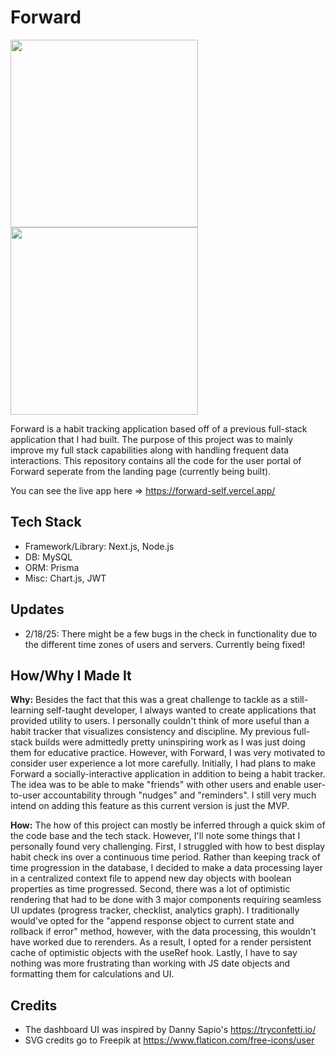 # Forward


  <img src="https://github.com/user-attachments/assets/2298a0dc-fb5c-4ed9-afe1-d5e8cdc808e1" height="300"/>
  <img src="https://github.com/user-attachments/assets/ae0fc69b-ff1b-4bc1-8deb-bde9b338f50d" height="300"/>






Forward is a habit tracking application based off of a previous full-stack application that I had built. The purpose of this project was to mainly improve my full stack capabilities along with handling frequent data interactions. This repository contains all the code for the user portal of Forward seperate from the landing page (currently being built).

You can see the live app here => https://forward-self.vercel.app/

## Tech Stack
- Framework/Library: Next.js, Node.js
- DB: MySQL
- ORM: Prisma
- Misc: Chart.js, JWT

## Updates 
- 2/18/25: There might be a few bugs in the check in functionality due to the different time zones of users and servers. Currently being fixed!

## How/Why I Made It

**Why:**
Besides the fact that this was a great challenge to tackle as a still-learning self-taught developer, I always wanted to create applications that provided utility to users. I personally couldn't think of more useful than a habit tracker that visualizes consistency and discipline. My previous full-stack builds were admittedly pretty uninspiring work as I was just doing them for educative practice. However, with Forward, I was very motivated to consider user experience a lot more carefully. Initially, I had plans to make Forward a socially-interactive application in addition to being a habit tracker. The idea was to be able to make "friends" with other users and enable user-to-user accountability through "nudges" and "reminders". I still very much intend on adding this feature as this current version is just the MVP. 

**How:**
The how of this project can mostly be inferred through a quick skim of the code base and the tech stack. However, I'll note some things that I personally found very challenging. First, I struggled with how to best display habit check ins over a continuous time period. Rather than keeping track of time progression in the database, I decided to make a data processing layer in a centralized context file to append new day objects with boolean properties as time progressed. Second, there was a lot of optimistic rendering that had to be done with 3 major components requiring seamless UI updates (progress tracker, checklist, analytics graph). I traditionally would've opted for the "append response object to current state and rollback if error" method, however, with the data processing, this wouldn't have worked due to rerenders. As a result, I opted for a render persistent cache of optimistic objects with the useRef hook. Lastly, I have to say nothing was more frustrating than working with JS date objects and formatting them for calculations and UI.

## Credits
- The dashboard UI was inspired by Danny Sapio's https://tryconfetti.io/
- SVG credits go to Freepik at https://www.flaticon.com/free-icons/user


